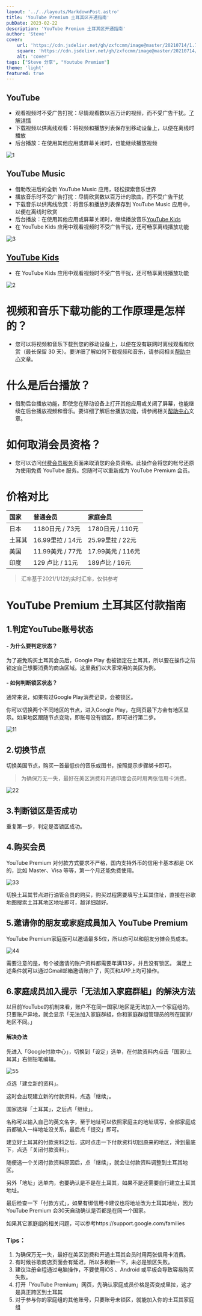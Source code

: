 ```yaml
---
layout: '../../layouts/MarkdownPost.astro'
title: 'YouTube Premium 土耳其区开通指南'
pubDate: 2023-02-22
description: 'YouTube Premium 土耳其区开通指南'
author: 'Steve'
cover:
    url: 'https://cdn.jsdelivr.net/gh/zxfccmm/image@master/20210714/1.7348utkpo3k0.png'
    square: 'https://cdn.jsdelivr.net/gh/zxfccmm/image@master/20210714/1.7348utkpo3k0.png'
    alt: 'cover'
tags: ["Steve 分享", "Youtube Premium"] 
theme: 'light'
featured: true
---
```




## YouTube

- 观看视频时不受广告打扰：尽情观看数以百万计的视频，而不受广告干扰。[了解详情](https://support.google.com/youtube/answer/6308116)
- 下载视频以供离线观看：将视频和播放列表保存到移动设备上，以便在离线时播放
- 后台播放：在使用其他应用或屏幕关闭时，也能继续播放视频

![1](https://cdn.jsdelivr.net/gh/zxfccmm/image@master/20210714/1.7348utkpo3k0.png)

## YouTube Music

- 借助改进后的全新 YouTube Music 应用，轻松探索音乐世界
- 播放音乐时不受广告打扰：尽情欣赏数以百万计的歌曲，而不受广告干扰
- 下载音乐以供离线欣赏：将音乐和播放列表保存到 YouTube Music 应用中，以便在离线时欣赏
- 后台播放：在使用其他应用或屏幕关闭时，继续播放音乐[YouTube Kids](https://www.youtube.com/yt/kids/)
- 在 YouTube Kids 应用中观看视频时不受广告干扰，还可畅享离线播放功能

![3](https://cdn.jsdelivr.net/gh/zxfccmm/image@master/20210714/3.42uqtxxheq80.png)

## [YouTube Kids](https://www.youtube.com/yt/kids/)

- 在 YouTube Kids 应用中观看视频时不受广告干扰，还可畅享离线播放功能

![2](https://cdn.jsdelivr.net/gh/zxfccmm/image@master/20210714/2.5cvi0utoy6g0.png)

# 视频和音乐下载功能的工作原理是怎样的？

- 您可以将视频和音乐下载到您的移动设备上，以便在没有联网时离线观看和欣赏（最长保留 30 天）。要详细了解如何下载视频和音乐，请参阅相关[帮助中心](https://support.google.com/youtube/?p=red_benefits)文章。

# 什么是后台播放？

- 借助后台播放功能，即使您在移动设备上打开其他应用或关闭了屏幕，也能继续在后台播放视频和音乐。要详细了解后台播放功能，请参阅相关[帮助中心](https://support.google.com/youtube/?p=red_benefits)文章。

# 如何取消会员资格？

- 您可以访问[付费会员服务](https://www.youtube.com/paid_memberships)页面来取消您的会员资格。此操作会将您的帐号还原为使用免费 YouTube 服务。您随时可以重新成为 YouTube Premium 会员。

# 价格对比


| 国家   | 普通会员         | 家庭会员          |
| :------- | :----------------- | :------------------ |
| 日本   | 1180日元 / 73元  | 1780日元 / 110元  |
| 土耳其 | 16.99里拉 / 14元 | 25.99里拉 / 22元  |
| 美国   | 11.99美元 / 77元 | 17.99美元 / 116元 |
| 印度   | 129 卢比 / 11元  | 189卢比 / 16元    |

> 汇率基于2021/1/12的实时汇率，仅供参考

# YouTube Premium 土耳其区付款指南

## 1.判定YouTube账号状态

#### - 为什么要判定状态？

为了避免购买土耳其会员后，Google Play 也被锁定在土耳其，所以要在操作之前锁定自己想要消费的商店区域。这里我们以大家常用的美区为例。

#### - 如何判断锁区状态？

通常来说，如果有过Google Play消费记录，会被锁区。

你可以切换两个不同地区的节点，进入Google Play，在网页最下方会有地区显示。如果地区跟随节点变动，即账号没有锁区，即可进行第二步。

![11](https://cdn.jsdelivr.net/gh/zxfccmm/image@master/20210714/11.2nbdyyybyss0.png)

## 2.切换节点

切换美国节点，购买一首最低价的音乐或图书，按照提示步骤绑卡即可。

> 为确保万无一失，最好在美区消费和开通印度会员时用两张信用卡消费。

![22](https://cdn.jsdelivr.net/gh/zxfccmm/image@master/20210714/22.5kld6fuqcg80.png)

## 3.判断锁区是否成功

重复第一步，判定是否锁区成功。

## 4.购买会员

YouTube Premium 对付款方式要求不严格，国内支持外币的信用卡基本都是 OK 的，比如 Master、Visa 等等，第一个月还能免费使用。

![33](https://cdn.jsdelivr.net/gh/zxfccmm/image@master/20210714/33.3fhnyvnwr2u0.png)

切换土耳其节点进行油管会员的购买，购买过程需要填写土耳其住址，直接在谷歌地图搜索土耳其地区地址即可，越详细越好。

## 5.邀请你的朋友或家庭成員加入 YouTube Premium

YouTube Premium家庭版可以邀请最多5位，所以你可以和朋友分摊会员成本。

![44](https://cdn.jsdelivr.net/gh/zxfccmm/image@master/20210714/44.1sbhu7oy2k00.png)

需要注意的是，每个被邀请的账户资料都需要年满13岁，并且没有锁区。
满足上述条件就可以通过Gmail邮箱邀请账户了，网页和APP上均可操作。

## 6.家庭成员加入提示「无法加入家庭群組」的解決方法

以目前YouTube的机制来看，账户不在同一国家/地区是无法加入一个家庭组的。只要账户异地，就会显示「无法加入家庭群組，你和家庭群组管理员的所在国家/地区不同。」

#### 解决办法

先进入「Google付款中心」，切换到「设定」选单，在付款资料内点击「国家/土耳其」右侧铅笔编辑。

![55](https://cdn.jsdelivr.net/gh/zxfccmm/image@master/20210714/55.741tlly6gmo0.png)

点选「建立新的资料」。

这时会出现建立新的付款资料，点选「继续」。

国家选择「土耳其」，之后点「继续」。

名称可以输入自己的英文名字，至于地址可以依照家庭主的地址填写，全部家庭成员都输入一样地址没关系，最后点「提交」即可。

建立好土耳其的付款资料之后，这时点击一下付款资料切回原来的地区，滑到最底下，点选「关闭付款资料」。

随便选一个关闭付款资料原因后，点「继续」，就会让付款资料调整到土耳其地区。

另外「地址」选单内，也要确认是不是在土耳其，如果不是还需要自行建立土耳其地址。

最后检查一下「付款方式」，如果有绑信用卡建议也将地址改为土耳其地址，因为 YouTube Premium 会30天自动确认是否都是在同一个国家。

如果其它家庭组的相关问题，可以参考https://support.google.com/families

### Tips：

1. 为确保万无一失，最好在美区消费和开通土耳其会员时用两张信用卡消费。
2. 有时候谷歌商店页面会有延迟，所以多刷新一下，未必是锁区失败。
3. 建议注册全程通过电脑操作，不要使用iOS 、Android 或平板会导致容易购买失败。
4. 打开「YouTube Premium」网页，先确认家庭成员价格是否变成里拉，这才是真正跨区到土耳其
5. 对于参与你的家庭组的其他账号，只要账号未锁区，就能加入你的土耳其家庭组
